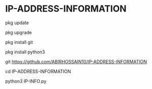 # IP-ADDRESS-INFORMATION
pkg update

pkg upgrade 

pkg install git 

pkg install python3

git https://github.com/ABIRHOSSAIN10/IP-ADDRESS-INFORMATION

cd IP-ADDRESS-INFORMATION

python3 IP-INFO.py
